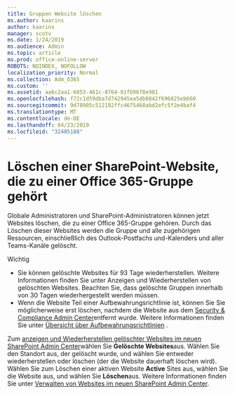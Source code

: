 ```yaml
---
title: Gruppen Website löschen
ms.author: kaarins
author: kaarins
manager: scotv
ms.date: 1/24/2019
ms.audience: Admin
ms.topic: article
ms.prod: office-online-server
ROBOTS: NOINDEX, NOFOLLOW
localization_priority: Normal
ms.collection: Adm_O365
ms.custom: ''
ms.assetid: aa6c2aa1-6853-461c-8764-01fb96f8e981
ms.openlocfilehash: f72c1d59dba7d742945ea5db0842f696825eb660
ms.sourcegitcommit: 9d78905c512192ffc4675468abd2efc5f2e4baf4
ms.translationtype: MT
ms.contentlocale: de-DE
ms.lasthandoff: 04/23/2019
ms.locfileid: "32405188"
---
```

# <a name="delete-a-sharepoint-site-that-belongs-to-an-office-365-group"></a>Löschen einer SharePoint-Website, die zu einer Office 365-Gruppe gehört

Globale Administratoren und SharePoint-Administratoren können jetzt Websites löschen, die zu einer Office 365-Gruppe gehören. Durch das Löschen dieser Websites werden die Gruppe und alle zugehörigen Ressourcen, einschließlich des Outlook-Postfachs und-Kalenders und aller Teams-Kanäle gelöscht.
  
Wichtig
- Sie können gelöschte Websites für 93 Tage wiederherstellen. Weitere Informationen finden Sie unter Anzeigen und Wiederherstellen von gelöschten Websites. Beachten Sie, dass gelöschte Gruppen innerhalb von 30 Tagen wiederhergestellt werden müssen. 
- Wenn die Website Teil einer Aufbewahrungsrichtlinie ist, können Sie Sie möglicherweise erst löschen, nachdem die Website aus dem [Security &amp; Compliance Admin Center](https://protection.office.com/?rfr=AdminCenter#/retention)entfernt wurde. Weitere Informationen finden Sie unter [Übersicht über Aufbewahrungsrichtlinien](https://docs.microsoft.com/office365/securitycompliance/retention-policies#content-in-onedrive-accounts-and-sharepoint-sites) . 
  
Zum [anzeigen und Wiederherstellen gelöschter Websites im neuen SharePoint Admin Center](https://docs.microsoft.com/sharepoint/view-and-restore-deleted-sites-in-new-admin-center)wählen Sie **Gelöschte Websites**aus. Wählen Sie den Standort aus, der gelöscht wurde, und wählen Sie entweder wiederherstellen oder löschen (der die Website dauerhaft löschen wird). Wählen Sie zum Löschen einer aktiven Website **Active** Sites aus, wählen Sie die Website aus, und wählen Sie **Löschen**aus. Weitere Informationen finden Sie unter [Verwalten von Websites im neuen SharePoint Admin Center](https://docs.microsoft.com/sharepoint/manage-sites-in-new-admin-center).
  

